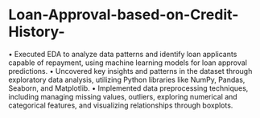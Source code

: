 # Loan-Approval-based-on-Credit-History-
•	Executed EDA to analyze data patterns and identify loan applicants capable of repayment, using machine learning models for loan approval predictions.
•	Uncovered key insights and patterns in the dataset through exploratory data analysis, utilizing Python libraries like NumPy, Pandas, Seaborn, and Matplotlib.
•	Implemented data preprocessing techniques, including managing missing values, outliers, exploring numerical and categorical features, and visualizing relationships through boxplots.

